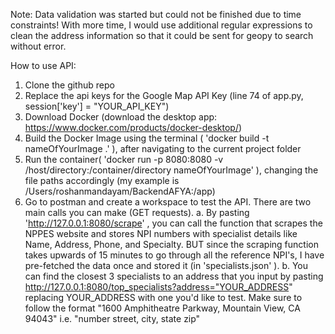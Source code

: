 Note: Data validation was started but could  not be finished due to time constraints! With more time, I would use additional
regular expressions to clean the address information so that it could be sent for geopy to search without error.


How to use API:
1. Clone the github repo
2. Replace the api keys for the Google Map API Key (line 74 of app.py, session['key'] = "YOUR_API_KEY")
3. Download Docker (download the desktop app: https://www.docker.com/products/docker-desktop/)
4. Build the Docker Image using the terminal ( 'docker build -t nameOfYourImage .' ), after navigating to the current project folder
5. Run the container( 'docker run -p 8080:8080 -v /host/directory:/container/directory nameOfYourImage' ), changing the file paths accordingly (my example is /Users/roshanmandayam/BackendAFYA:/app)
6. Go to postman and create a workspace to test the API. There are two main calls you can make (GET  requests).
    a. By pasting 'http://127.0.0.1:8080/scrape' , you can call the function that scrapes the NPPES website and stores NPI numbers with 
        specialist details like Name, Address, Phone, and Specialty. BUT since the scraping function takes upwards of 15 minutes
        to go through all the reference NPI's, I have pre-fetched the data once and stored it (in 'specialists.json' ).
    b. You can find the closest 3 specialists to an address that you input by pasting
        http://127.0.0.1:8080/top_specialists?address="YOUR_ADDRESS" replacing YOUR_ADDRESS with one you'd like to test.
        Make sure to follow the format "1600 Amphitheatre Parkway, Mountain View, CA 94043"
        i.e. "number street, city, state zip"





